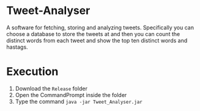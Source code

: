 Tweet-Analyser
==============

A software for fetching, storing and analyzing tweets. Specifically you can choose a database to store the tweets at and then you can count the distinct words from each tweet and show the top ten distinct words and hastags.

Execution
=======================

  1. Download the `Release` folder
  2. Open the CommandPrompt inside the folder
  3. Type the command `java -jar Tweet_Analyser.jar`
